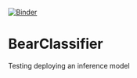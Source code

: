 [![Binder](https://mybinder.org/badge_logo.svg)](https://mybinder.org/v2/gh/EllingtonKirby/BearClassifier/HEAD?urlpath=%2Fvoila%2Frender%2FBear_Predictor_Application.ipynb)

# BearClassifier
Testing deploying an inference model 
